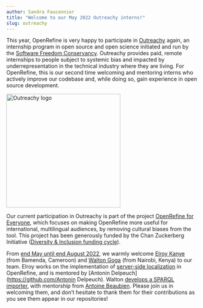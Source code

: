 ```yaml
---
author: Sandra Fauconnier
title: "Welcome to our May 2022 Outreachy interns!"
slug: outreachy
---
```


This year, OpenRefine is very happy to participate in [Outreachy](https://www.outreachy.org/) again, an internship program in open source and open science initiated and run by the [Software Freedom Conservancy](https://www.sfconservancy.org/). Outreachy provides paid, remote internships to people subject to systemic bias and impacted by underrepresentation in the technical industry where they are living. For OpenRefine, this is our second time welcoming and mentoring interns who actively improve our codebase and, while doing so, gain experience in open source development.

<img src="/img/outreachy-logo-not-square-no-background.png" alt="Outreachy logo" width="300"/>

Our current participation in Outreachy is part of the project [OpenRefine for Everyone](https://chanzuckerberg.com/eoss/proposals/openrefine-for-everyone/), which focuses on making OpenRefine more useful for international, multilingual audiences, by removing cultural biases from the tool. This project has been generously funded by the Chan Zuckerberg Initiative ([Diversity & Inclusion funding cycle](https://chanzuckerberg.com/eoss/proposals/?cycle=d-i)).

From [end May until end August 2022](https://www.outreachy.org/alums/2022-05/), we warmly welcome [Elroy Kanye](https://github.com/elroykanye) (from Bamenda, Cameroon) and [Walton Goga](https://github.com/WaltonG) (from Nairobi, Kenya) to our team. Elroy works on the implementation of [server-side localization](https://github.com/OpenRefine/OpenRefine/issues/2443) in OpenRefine, and is mentored by [Antonin Delpeuch](https://github.com/Antonin Delpeuch). Walton [develops a SPARQL importer](https://github.com/OpenRefine/OpenRefine/issues/1212), with mentorship from [Antoine Beaubien](https://github.com/antoine2711). Please join us in welcoming them, and don’t hesitate to thank them for their contributions as you see them appear in our repositories!
